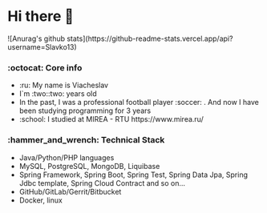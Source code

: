 <h1> Hi there 👋 </h1>
![Anurag's github stats](https://github-readme-stats.vercel.app/api?username=Slavko13)



<h3> :octocat: Core info </h3>
<ul> 
  <li>  :ru: My name is Viacheslav </li>
  <li> I`m :two::two: years old </li>
  <li> In the past, I was a professional football player :soccer: . And now I have been studying programming for 3 years </li>
  <li> :school: I studied at MIREA - RTU https://www.mirea.ru/ 
</ul>

<h3> :hammer_and_wrench: Technical Stack </h3>

<ul> 
  <li>  Java/Python/PHP languages </li>
  <li> MySQL, PostgreSQL, MongoDB, Liquibase </li>
  <li> Spring Framework, Spring Boot, Spring Test, Spring Data Jpa, Spring Jdbc template, Spring Cloud Contract and so on... </li>
  <li> GitHub/GitLab/Gerrit/Bitbucket </li>
  <li> Docker, linux </li>
</ul>
 
